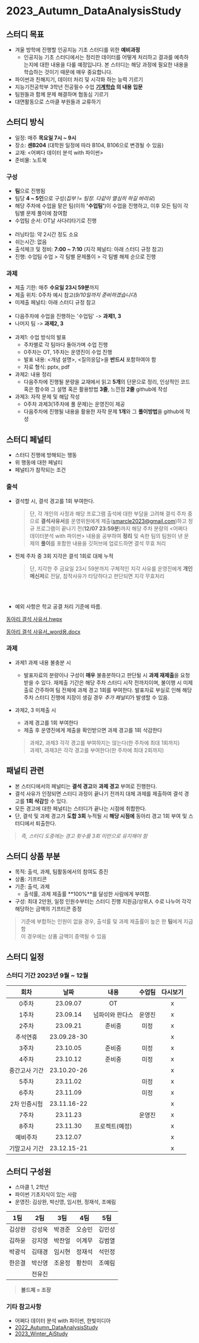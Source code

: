 # 2023_Autumn_DataAnalysisStudy


## **스터디 목표**

- 겨울 방학에 진행할 인공지능 기초 스터디를 위한 **예비과정**
    - 인공지능 기초 스터디에서는 정리한 데이터를 어떻게 처리하고 결과를 예측하는지에 대한 내용을 다룰 예정입니다. 본 스터디는 해당 과정에 필요한 내용을 학습하는 것이기 때문에 매우 중요합니다.
- 파이썬과 친해지기, 데이터 처리 및 시각화 하는 능력 기르기
- 지능기전공학부 3학년 전공필수 수업 **[기계학습](https://github.com/sejongresearch/2020.MachineLearning) 의 내용 입문**
- 팀원들과 함께 문제 해결하며 협동심 기르기
- 대면활동으로 스마클 부원들과 교류하기
  
## **스터디 방식**
- 일정: 매주 **목요일 7시 ~ 9시**
- 장소: **센B204** (대학원 일정에 따라 B104, B106으로 변경될 수 있음)
- 교재: <어쩌다 데이터 분석 with 파이썬>
- 준비물: 노트북

### 구성
- **팀**으로 진행됨
- 팀당 **4 ~ 5인**으로 구성(*집부 != 팀장. 다같이 열심히 하길 바라요*)
- 해당 주차에 수업을 맡은 팀(이하 **'수업팀'**)이 수업을 진행하고, 이후 모든 팀이 각 팀별 문제 풀이에 참여함
- 수업팀 순서: OT날 사다리타기로 진행
  <br/><br/>
- 러닝타임: 약 2시간 정도 소요
- 쉬는시간: 없음
- 출석체크 및 정비: **7:00 ~ 7:10** (지각 페널티: 아래 스터디 규정 참고)
- 진행: 수업팀 수업 > 각 팀별 문제풀이 > 각 팀별 해제 순으로 진행

### 과제

- 제출 기한: 매주 **수요일 23시 59분**까지
- 제출 위치: 0주차 예시 참고(*9/10일까지 준비하겠습니다*)
- 미제출 페널티: 아래 스터디 규정 참고
   <br/><br/>
- 다음주차에 수업을 진행하는 '수업팀' -> **과제1, 3**
- 나머지 팀 -> **과제2, 3**
  <br/><br/>
- 과제1: 수업 방식의 발표
  - 주차별로 각 팀마다 돌아가며 수업 진행
  - 0주차는 OT, 1주차는 운영진이 수업 진행
  - 발표 내용: <개념 설명>, <질의응답>을 **반드시** 포함하여야 함
  - 자료 형식: pptx, pdf 
- 과제2: 내용 정리
  - 다음주차에 진행될 분량을 교재에서 읽고 **5개**의 단문으로 정리, 인상적인 코드 혹은 함수와 그 설명 혹은 활용방법 **3줄**, 느낀점 **2줄** github에 작성
- 과제3: 자작 문제 및 해답 작성
  	- 0주차 과제3(1주차에 풀 문제)는 운영진이 제공
	- 다음주차에 진행될 내용을 활용한 자작 문제 **1개**와 그 **풀이방법**을 github에 작성

## **스터디 페널티**
- 스터디 진행에 방해되는 행동
- 위 행동에 대한 페널티
- 페널티가 참작되는 조건

### 출석
- 결석할 시, 결석 경고를 1회 부여한다.
  > 단, 각 개인의 사정과 해당 프로그램 출석에 대한 부담을 고려해 결석 주차 중으로 **결석사유서**를 운영위원에게 제출(smarcle2023@gmail.com)하고 정규 프로그램이 끝나기 전(**12/07 23:59분**)까지 해당 주차 분량의 <어쩌다 데이터분석 with 파이썬> 내용을 공부하여 **정리** 및 속한 팀의 팀원이 낸 문제의 **풀이**를 포함한 내용을 깃허브에 업로드하면 결석 무효 처리

- 전체 주차 중 3회 지각은 결석 1회로 대체 누적
  > 단, 지각한 주 금요일 23시 59분까지 구체적인 지각 사유를 운영진에게 **개인 메신저**로 전달, 참작사유가 타당하다고 판단되면 지각 무효처리

<br/><br/>
 
- 예외 사항은 학교 공결 처리 기준에 따름.

[동아리 결석 사유서.hwpx](https://github.com/sejongsmarcle/2023_Autumn_DataAnalysisStudy/blob/main/%EB%8F%99%EC%95%84%EB%A6%AC%20%EA%B2%B0%EC%84%9D%20%EC%82%AC%EC%9C%A0%EC%84%9C.hwpx)

[동아리 결석 사유서_word용.docx](https://github.com/sejongsmarcle/2023_Autumn_DataAnalysisStudy/blob/main/%EB%8F%99%EC%95%84%EB%A6%AC%20%EA%B2%B0%EC%84%9D%20%EC%82%AC%EC%9C%A0%EC%84%9C_word%EC%9A%A9.docx)



### 과제
- 과제1 과제 내용 불충분 시
     - 발표자료의 분량이나 구성이 **매우** 불충분하다고 판단될 시 **과제 재제출**을 요청받을 수 있다.
   재제출 기간은 해당 주차 스터디 시작 전까지이며, 불이행 시 미제출로 간주하여 팀 전체에 과제 경고 1회를 부여한다.
   발표자료 부실로 인해 해당 주차 스터디 진행에 지장이 생길 경우 *추가 페널티*가 발생할 수 있음.

- 과제2, 3 미제출 시
     - 과제 경고를 1회 부여한다
     - 제출 후 운영진에게 제출을 확인받으면 과제 경고를 1회 삭감한다
  > 과제2, 과제3 각각 경고를 부여하지는 않는다(한 주차에 최대 1회까지)<br>
  > 과제1, 과제3은 각각 경고를 부여한다(한 주차에 최대 2회까지)

## 패널티 관련
- 본 스터디에서의 페널티는 **결석 경고**와 **과제 경고** 부여로 진행한다.
- 결석 사유가 인정되면 스터디 과정이 끝나기 전까지 대체 과제를 제출하여 결석 경고를 **1회 삭감**할 수 있다.
- 모든 경고에 대한 페널티는 스터디가 끝나는 시점에 취합한다.
- 단, 결석 및 과제 경고가 **도합 3회** 누적될 시 **해당 시점에** 동아리 경고 1회 부여 및 스터디에서 퇴출한다.
> *즉, 스터디 도중에는 경고 횟수를 3회 미만으로 유지해야 함*

## 스터디 상품 부분
- 목적: 출석, 과제, 팀활동에서의 참여도 증진
- 상품: 기프티콘
- 기준: 출석, 과제
  - 출석률, 과제 제출률 **100%**를 달성한 사람에게 부여함.
- 구성: 최대 2만원, 일정 인원수부터는 스터디 진행 지원금/상위人 수로 나누어 각각 해당하는 금액의 기프티콘 증정
> 기준에 부합하는 인원이 없을 경우, 출석률 및 과제 제출률이 높은 한 **팀**에게 지급함<br>
> 이 경우에는 상품 금액이 증액될 수 있음

## **스터디 일정**

### 스터디 기간 2023년 9월 ~ 12월


|회차|날짜|내용|수업팀|다시보기|
|:---:|:---:|:---:|:---:|:---:|
|0주차|23.09.07|OT||x|
|1주차|23.09.14|넘파이와 판다스|운영진|x|
|2주차|23.09.21|준비중|미정|x|
|추석연휴|23.09.28-30|||x|
|3주차|23.10.05|준비중|미정|x|
|4주차|23.10.12|준비중|미정|x|
|중간고사 기간|23.10.20-26|||x|
|5주차|23.11.02||미정|x|
|6주차|23.11.09||미정|x|
|2차 인증시험|23.11.16-22|||x|
|7주차|23.11.23||운영진|x|
|8주차|23.11.30|프로젝트(예정)||x|
|예비주차|23.12.07|||x|
|기말고사 기간|23.12.15-21|||x|

## **스터디 구성원**
- 스마클 1, 2학년
- 파이썬 기초지식이 있는 사람
- 운영진: 김상완, 박신영, 임시현, 정재석, 조예림

|1팀|2팀|3팀|4팀|5팀|
|:---:|:---:|:---:|:---:|:---:|
|김상완|강성욱|박경준|오승민|김민성|
|김하윤|강지영|박찬얼|이계무|김범열|
|박광석|김태경|임시현|정재석|석민정|
|한은결|박신영|조윤정|황찬미|조예림|
||전유진||||

> **볼드체 = 조장**

### 기타 참고사항
- 어쩌다 데이터 분석 with 파이썬, 한빛미디아
- [2022_Autumn_DataAnalysisStudy](https://github.com/sejongsmarcle/2022_Autumn_DataAnalysisStudy/tree/main)
- [2023_Winter_AiStudy](https://github.com/sejongsmarcle/2023_Winter_AiStudy)
